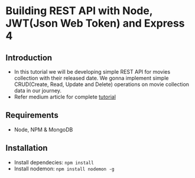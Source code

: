 # Building REST API with Node, JWT(Json Web Token) and Express 4

## Introduction
* In this tutorial we will be developing simple REST API for movies collection with their released date. We gonna implement simple CRUD(Create, Read, Update and Delete) operations on movie collection data in our journey.
* Refer medium article for complete [tutorial](https://medium.com/@bhanushali.mahesh3/building-a-restful-crud-api-with-node-js-jwt-bcrypt-express-and-mongodb-4e1fb20b7f3d)

## Requirements
* Node, NPM & MongoDB

## Installation
* Install dependecies: ``` npm install ```
* Install nodemon: ``` npm install nodemon -g ```

 

